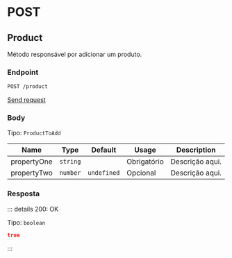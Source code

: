 # POST

## Product

Método responsável por adicionar um produto.

### Endpoint

```sh
POST /product
```

[Send request](https://hopp.sh/r/PHI70JlGmxl4 '/product')

### Body

Tipo: `ProductToAdd`

| Name        | Type     | Default     | Usage       | Description     |
| ----------- | -------- | ----------- | ----------- | --------------- |
| propertyOne | `string` |             | Obrigatório | Descrição aqui. |
| propertyTwo | `number` | `undefined` | Opcional    | Descrição aqui. |

### Resposta

::: details 200: OK

Tipo: `boolean`

```json
true
```

:::

